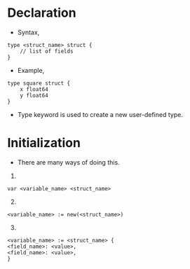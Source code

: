 # Declaration #

* Syntax,

```
type <struct_name> struct {
    // list of fields
}
```

* Example,

```
type square struct {
    x float64
    y float64
}
```

* Type keyword is used to create a new user-defined type. 



# Initialization #

* There are many ways of doing this.

1.
```
var <variable_name> <struct_name> 
```

2.
```
<variable_name> := new(<struct_name>)
```

3.
```
<variable_name> := <struct_name> {
<field_name>: <value>,
<field_name>: <value>,
}
```
